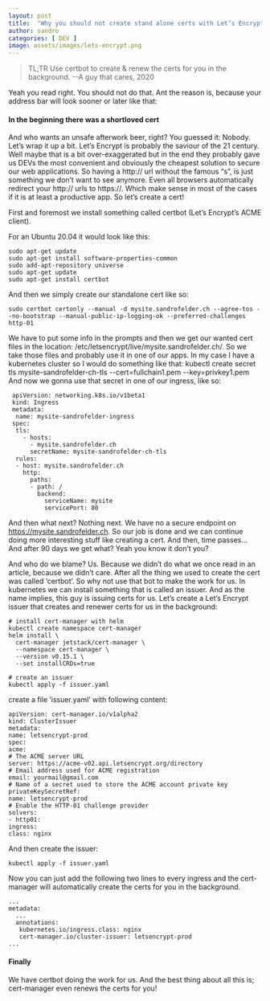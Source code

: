 ```yaml
---
layout: post
title:  "Why you should not create stand alone certs with Let’s Encrypt"
author: sandro
categories: [ DEV ]
image: assets/images/lets-encrypt.png
---
```


> TL;TR Use certbot to create & renew the certs for you in the background. --A guy that cares, 2020

Yeah you read right. You should not do that. Ant the reason is, because your address bar will look sooner or later like that:

#### In the beginning there was a shortloved cert

And who wants an unsafe afterwork beer, right? You guessed it: Nobody.
Let’s wrap it up a bit. Let’s Encrypt is probably the saviour of the 21 century. Well maybe that is a bit over-exaggerated but in the end they probably gave us DEVs the most convenient and obviously the cheapest solution to secure our web applications.
So having a http:// url without the famous “s”, is just something we don’t want to see anymore. Even all browsers automatically redirect your http:// urls to https://. Which make sense in most of the cases if it is at least a productive app. So let’s create a cert!

First and foremost we install something called certbot (Let’s Encrypt’s ACME client).

For an Ubuntu 20.04 it would look like this:
```
sudo apt-get update
sudo apt-get install software-properties-common
sudo add-apt-repository universe
sudo apt-get update
sudo apt-get install certbot
```

And then we simply create our standalone cert like so:
```
sudo certbot certonly --manual -d mysite.sandrofelder.ch --agree-tos --no-bootstrap --manual-public-ip-logging-ok --preferred-challenges http-01
```

We have to put some info in the prompts and then we get our wanted cert files in the location: /etc/letsencrypt/live/mysite.sandrofelder.ch/. So we take those files and probably use it in one of our apps. In my case I have a kubernetes cluster so I would do something like that:
kubectl create secret tls mysite-sandrofelder-ch-tls --cert=fullchain1.pem --key=privkey1.pem
And now we gonna use that secret in one of our ingress, like so:
```
 apiVersion: networking.k8s.io/v1beta1
 kind: Ingress
 metadata:
  name: mysite-sandrofelder-ingress
 spec:
  tls:
    - hosts:
      - mysite.sandrofelder.ch
      secretName: mysite-sandrofelder-ch-tls
  rules:
  - host: mysite.sandrofelder.ch
    http:
      paths:
      - path: /
        backend:
          serviceName: mysite
          servicePort: 80
```
And then what next? Nothing next. We have no a secure endpoint on https://mysite.sandrofelder.ch. So our job is done and we can continue doing more interesting stuff like creating a cert.
And then, time passes…
And after 90 days we get what? Yeah you know it don’t you?
 
And who do we blame? Us. Because we didn’t do what we once read in an article, because we didn’t care.
After all the thing we used to create the cert was called ‘certbot‘. So why not use that bot to make the work for us.
In kubernetes we can install something that is called an issuer. And as the name implies, this guy is issuing certs for us.
Let’s create a Let’s Encrypt issuer that creates and renewer certs for us in the background:
```
# install cert-manager with helm
kubectl create namespace cert-manager 
helm install \
  cert-manager jetstack/cert-manager \
  --namespace cert-manager \
  --version v0.15.1 \
  --set installCRDs=true

# create an issuer
kubectl apply -f issuer.yaml
```
create a file ‘issuer.yaml’ with following content:
```
apiVersion: cert-manager.io/v1alpha2
kind: ClusterIssuer
metadata:
name: letsencrypt-prod
spec:
acme:
# The ACME server URL
server: https://acme-v02.api.letsencrypt.org/directory
# Email address used for ACME registration
email: yourmail@gmail.com
# Name of a secret used to store the ACME account private key
privateKeySecretRef:
name: letsencrypt-prod
# Enable the HTTP-01 challenge provider
solvers:
- http01:
ingress:
class: nginx
```

And then create the issuer:
```
kubectl apply -f issuer.yaml
```
Now you can just add the following two lines to every ingress and the cert-manager will automatically create the certs for you in the background.
```
...
metadata:
  ...
  annotations:
   kubernetes.io/ingress.class: nginx
   cert-manager.io/cluster-issuer: letsencrypt-prod
...
```
#### Finally
We have certbot doing the work for us. And the best thing about all this is; cert-manager even renews the certs for you!

